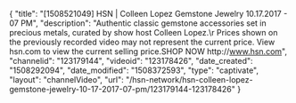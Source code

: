 {
    "title": "[1508521049] HSN | Colleen Lopez Gemstone Jewelry 10.17.2017 - 07 PM",
    "description": "Authentic classic gemstone accessories set in precious metals, curated by show host Colleen Lopez.\r Prices shown on the previously recorded video may not represent the current price.  View hsn.com to view the current selling price.SHOP NOW http:\/\/www.hsn.com",
    "channelid": "123179144",
    "videoid": "123178426",
    "date_created": "1508292094",
    "date_modified": "1508372593",
    "type": "captivate",
    "layout": "channelVideo",
    "url": "\/hsn-network\/hsn-colleen-lopez-gemstone-jewelry-10-17-2017-07-pm\/123179144-123178426"
}